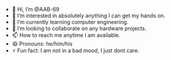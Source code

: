 - 👋 Hi, I’m @AAB-69
- 👀 I’m interested in absolutely anything I can get my hands on.
- 🌱 I’m currently learning computer engineering.
- 💞️ I’m looking to collaborate on any hardware projects.
- 📫 How to reach me anytime I am available.
- 😄 Pronouns: he/him/his
- ⚡ Fun fact: I am not in a bad mood, I just dont care.

<!---
AAB-69/AAB-69 is a ✨ special ✨ repository because its `README.md` (this file) appears on your GitHub profile.
You can click the Preview link to take a look at your changes.
--->

